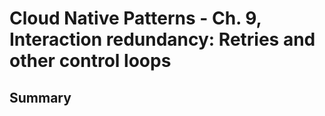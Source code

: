 # Cloud Native Patterns - Ch. 9, Interaction redundancy: Retries and other control loops

## Summary